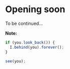 # Opening soon

To be continued...

**Note:**

```js
if (you.look_back()) {
  I.behind(you).forever();
}

see(you);
```
